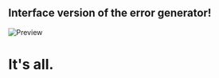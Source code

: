 ## Interface version of the error generator!

![Preview](https://i.postimg.cc/0yFMfRqW/IMG-20250116-020157.jpg)

# It's all.
